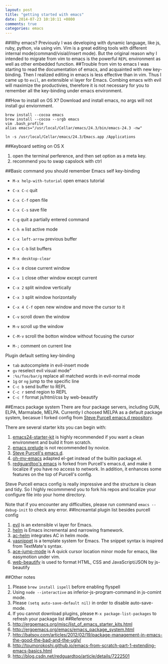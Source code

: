 ```yaml
---
layout: post
title: "getting started with emacs"
date: 2014-07-23 10:10:11 +0800
comments: true
categories: emacs
---
```

##Why emacs?
Previously I was developing with dynamic language, like js, ruby, python, via using vim. Vim is a great editing tools with different internal mode(command/visial/insert mode). But the original reason why I intended to migrate from vim to emacs is the powerful `REPL` environment as well as other embedded function.
##Trouble from vim to emacs
I was starting to read the documentation of emacs, and acquainted with new key-binding. Then I realized editing in emacs is less effective than in vim. Thus I came up to `evil`, an extensible vi layer for Emacs. Combing emacs with evil will maximize the productivies, therefore it is not necessary for you to remember all the key-binding under emacs environment.

<!--more-->

##How to install on OS X?
Download and install emacs, no args will not install gui enviornment.

```
brew install --cocoa emacs
brew install --cocoa --srgb emacs
vim .bash_profile
alias emacs="/usr/local/Cellar/emacs/24.3/bin/emacs-24.3 -nw"

ln -s /usr/local/Cellar/emacs/24.3/Emacs.app /Applications
```
##Keyboard setting on OS X
1. open the terminal perference, and then set option as a meta key.
2. recommend you to swap capslock with ctrl

##Basic command you should remember
Emacs self key-binding

* `M-x help-with-tutorial` open emacs tutorial
* `C-x C-c` quit
* `C-x C-f` open file
* `C-x C-s` save file
* `C-g` quit a partially entered command
* `C-h m` list active mode

* `C-x left-arrow` previous buffer
* `C-x C-b` list buffers
* `M-x desktop-clear`

* `C-x 0` close current window
* `C-x 1` close other window except current
* `C-x 2` split window vertically
* `C-x 3` split window horizontally
* `C-x 4 C-f` open new window and move the cursor to it

* `C-v` scroll down the window
* `M-v` scroll up the window
* `C-M-v` scroll the botton window without focusing the cursor

* `M-;` comment on current line

Plugin default setting key-binding

* `tab` autocomplete in evil-insert mode
* `gv` reselect evil visual mode"
* `:%s/foo/bar/g` replace all matched words in evil-normal mode
* `1g` or `ng` jump to the specific line
* `C-c b` send buffer to REPL
* `C-c r` send region to REPL
* `C-c f` format js/html/css by web-beautify


##Emacs package system
There are four package servers, including GUN, ELPA, Marmalade, MELPA. Currently I choosed MELPA as a default package system, becasue I forked config from [Steve Purcell emacs.d repository](https://github.com/purcell/emacs.d/ "Title").

There are several starter kits you can begin with:

1. [emacs24-starter-kit](https://github.com/eschulte/emacs24-starter-kit) is highly recommended if you want a clean environment and build it from scratch.
2. [emacs prelude](https://github.com/bbatsov/prelude) is not recommended by novice.
3. [Steve Purcell's emacs.d](https://github.com/purcell/emacs.d).
4. [oh-my-emacs](https://github.com/xiaohanyu/oh-my-emacs) adapted el-get instead of the builtin package.el.
5. [redguardtoo's emacs](https://github.com/redguardtoo/emacs.d) is forked from Purcell's emacs.d, and make it localize if you have no access to network. In addition, it enhances some features on the top of Purcell's config.

Steve Purcell emacs config is really impressive and the structure is clean and tidy. So I highly recommmend you to fork his repos and localize your configure file into your home directory.

Note that if you encounter any difficulties, please run command `emacs --debug-init` to check any error.
##Increamtal plugin list besides purcell config
1. [evil](https://gitorious.org/evil/pages/Home) is an extensible vi layer for Emacs.
2. [helm](https://github.com/emacs-helm/helm) is Emacs incremental and narrowing framework.
3. [ac-helm](https://github.com/yasuyk/ac-helm) integrates AC in helm mode.
4. [yasnippet](https://github.com/capitaomorte/yasnippet) is a template system for Emacs. The snippet syntax is inspired from TextMate's syntax.
5. [ace-jump-mode](https://github.com/yasuyk/ac-helm) is A quick cursor location minor mode for emacs, like easymotion under vim.
6. [web-beautify](https://github.com/yasuyk/web-beautify) is used to format HTML, CSS and JavaScript/JSON by js-beautify

##Other notes
1. Please `brew install ispell` before enabling flyspell
2. Using `node --interactive` as inferior-js-program-command in js-comint mode.
3. Please `(setq auto-save-default nil)` in order to disable auto-save-mode.
4. If you cannot download plugins, please `M-x package-list-packages` to refresh your package list
##Reference
1. http://ergoemacs.org/misc/list_of_emacs_starter_kits.html
2. http://ergoemacs.org/emacs/emacs_package_system.html
3. http://batsov.com/articles/2012/02/19/package-management-in-emacs-the-good-the-bad-and-the-ugly/
4. http://toumorokoshi.github.io/emacs-from-scratch-part-1-extending-emacs-basics.html
5. http://blog.csdn.net/redguardtoo/article/details/7222501
